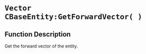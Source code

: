 # `Vector CBaseEntity:GetForwardVector( )`
## Function Description
Get the forward vector of the entity.
